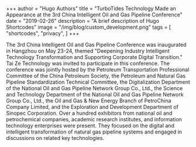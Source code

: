+++
author = "Hugo Authors"
title = "TurboTides Technology Made an Appearance at the 3rd China Intelligent Oil and Gas Pipeline Conference"
date = "2019-02-26"
description = "A brief description of Hugo Shortcodes"
image = "/img/blog/custom_development.png"
tags = [
    "shortcodes",
    "privacy",
]
+++

The 3rd China Intelligent Oil and Gas Pipeline Conference was inaugurated in Hangzhou on May 23-24, themed "Deepening Industry Intelligent Technology Transformation and Supporting Corporate Digital Transition." Tai Ze Technology was invited to participate in this conference.
The conference was jointly hosted by the Petroleum Transportation Professional Committee of the China Petroleum Society, the Petroleum and Natural Gas Pipeline Standardization Technical Committee, the Digitalization Department of the National Oil and Gas Pipeline Network Group Co., Ltd., the Science and Technology Department of the National Oil and Gas Pipeline Network Group Co., Ltd., the Oil and Gas & New Energy Branch of PetroChina Company Limited, and the Exploration and Development Department of Sinopec Corporation. Over a hundred exhibitors from national oil and petrochemical companies, academic research institutes, and information technology enterprises were present. They focused on the digital and intelligent transformation of natural gas pipeline systems and engaged in discussions on related key technologies.